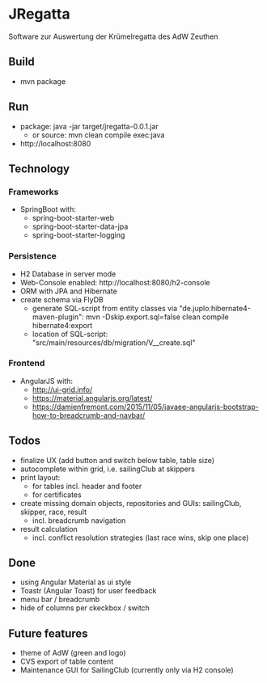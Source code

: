 # JRegatta
Software zur Auswertung der Krümelregatta des AdW Zeuthen 

## Build
* mvn package

## Run
* package: java -jar target/jregatta-0.0.1.jar
  * or source: mvn clean compile exec:java
* http://localhost:8080

## Technology
### Frameworks
* SpringBoot with:
  * spring-boot-starter-web
  * spring-boot-starter-data-jpa
  * spring-boot-starter-logging

### Persistence
* H2 Database in server mode
* Web-Console enabled: http://localhost:8080/h2-console
* ORM with JPA and Hibernate
* create schema via FlyDB
  * generate SQL-script from entity classes via "de.juplo:hibernate4-maven-plugin": mvn -Dskip.export.sql=false clean compile hibernate4:export
  * location of SQL-script: "src/main/resources/db/migration/V<version>__create.sql"

### Frontend
* AngularJS with:
  * http://ui-grid.info/
  * https://material.angularjs.org/latest/
  * https://damienfremont.com/2015/11/05/javaee-angularjs-bootstrap-how-to-breadcrumb-and-navbar/

## Todos
* finalize UX (add button and switch below table, table size)
* autocomplete within grid, i.e. sailingClub at skippers
* print layout:
  * for tables incl. header and footer
  * for certificates
* create missing domain objects, repositories and GUIs: sailingClub, skipper, race, result 
  * incl. breadcrumb navigation
* result calculation
  * incl. conflict resolution strategies (last race wins, skip one place)

## Done
* using Angular Material as ui style
* Toastr (Angular Toast) for user feedback
* menu bar / breadcrumb
* hide of columns per ckeckbox / switch

## Future features
* theme of AdW (green and logo)
* CVS export of table content
* Maintenance GUI for SailingClub (currently only via H2 console)

